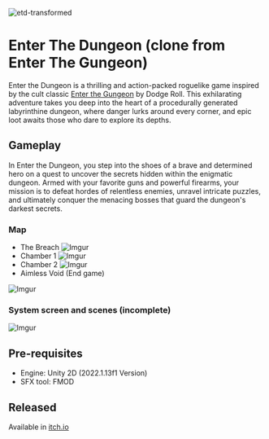 ![etd-transformed](https://github.com/phat4980/enter-the-dungeon/assets/30680192/1ca04256-fc1a-4180-ae20-2761e6fdc432)
# Enter The Dungeon (clone from Enter The Gungeon)
Enter the Dungeon is a thrilling and action-packed roguelike game inspired by the cult classic [Enter the Gungeon](https://enterthegungeon.com) by Dodge Roll. This exhilarating adventure takes you deep into the heart of a procedurally generated labyrinthine dungeon, where danger lurks around every corner, and epic loot awaits those who dare to explore its depths.
## Gameplay
In Enter the Dungeon, you step into the shoes of a brave and determined hero on a quest to uncover the secrets hidden within the enigmatic dungeon. Armed with your favorite guns and powerful firearms, your mission is to defeat hordes of relentless enemies, unravel intricate puzzles, and ultimately conquer the menacing bosses that guard the dungeon's darkest secrets.
### Map
- The Breach
![Imgur](https://i.imgur.com/j7zxZ2n.png)
- Chamber 1
![Imgur](https://i.imgur.com/TOt1IWS.png)
- Chamber 2
![Imgur](https://i.imgur.com/MujQsUU.png)
- Aimless Void (End game)

![Imgur](https://i.imgur.com/m7fwKbn.png)



### System screen and scenes (incomplete)
![Imgur](https://i.imgur.com/de2ponc.png)

## Pre-requisites
- Engine: Unity 2D (2022.1.13f1 Version) 
- SFX tool: FMOD

## Released
Available in [itch.io](https://tplouis.itch.io/enter-the-dungeon)

